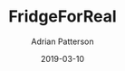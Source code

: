 ---
author: "Adrian Patterson"
title: "FridgeForReal"
date: "2019-03-10"
description: "FridgeForReal is a mobile application which helps track food inventory at-home and prevent food waste by tracking expiration and suggesting recipes. The mission is to build an easy-to-use application that gives useful recipe suggestions based on what is soon going bad in your fridge."
summary: "A passion project, FridgeForReal is an application that help reduce food waste in our fridges and suggest delicious recipes."
tags: ["Personal Projects", "AI", "AWS", "Python", "React Native"]
categories: ["Software"]
ShowToc: true
TocOpen: true
draft: true
cover:
  image: "/images/covers/fridgeforreal.jpg"
  alt: "FridgeForReal mobile application interface"
  caption: "FridgeForReal - Track food inventory and prevent waste"
  relative: false
---